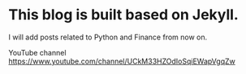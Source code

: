 # This blog is built based on Jekyll.

I will add posts related to Python and Finance from now on.

YouTube channel
https://www.youtube.com/channel/UCkM33HZOdIoSqiEWapVgqZw

 
